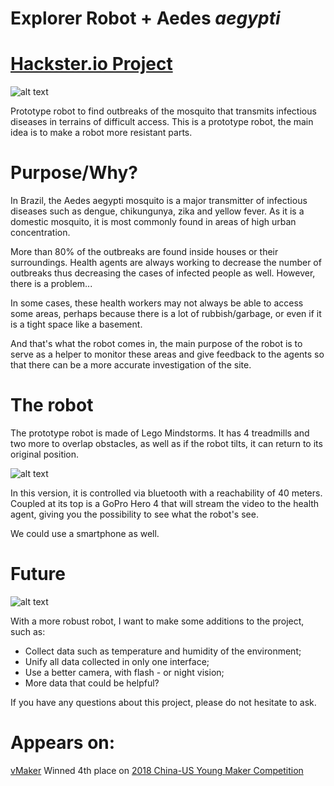 # Explorer Robot + Aedes *aegypti*

# [Hackster.io Project](https://www.hackster.io/franktheliving/explorer-robot-aedes-aegypti-ad076a)

![alt text](https://github.com/frankthedead/ExplorerRobot/blob/master/2018-04-30%2016_22_04.gif)

Prototype robot to find outbreaks of the mosquito that transmits infectious diseases in terrains of difficult access.
This is a prototype robot, the main idea is to make a robot more resistant parts.

# Purpose/Why?

In Brazil, the Aedes aegypti mosquito is a major transmitter of infectious diseases such as dengue, chikungunya, zika and yellow fever. As it is a domestic mosquito, it is most commonly found in areas of high urban concentration.

More than 80% of the outbreaks are found inside houses or their surroundings. Health agents are always working to decrease the number of outbreaks thus decreasing the cases of infected people as well. However, there is a problem...

In some cases, these health workers may not always be able to access some areas, perhaps because there is a lot of rubbish/garbage, or even if it is a tight space like a basement.

And that's what the robot comes in, the main purpose of the robot is to serve as a helper to monitor these areas and give feedback to the agents so that there can be a more accurate investigation of the site.

# The robot

The prototype robot is made of Lego Mindstorms.
It has 4 treadmills and two more to overlap obstacles, as well as if the robot tilts, it can return to its original position.

![alt text](https://github.com/frankthedead/ExplorerRobot/blob/master/2018-04-30%2016_26_56.gif)

In this version, it is controlled via bluetooth with a reachability of 40 meters. Coupled at its top is a GoPro Hero 4 that will stream the video to the health agent, giving you the possibility to see what the robot's see.

We could use a smartphone as well.

# Future

![alt text](https://github.com/frankthedead/ExplorerRobot/blob/master/IMG_0367.JPG)

With a more robust robot, I want to make some additions to the project, such as:
- Collect data such as temperature and humidity of the environment;
- Unify all data collected in only one interface;
- Use a better camera, with flash - or night vision;
- More data that could be helpful?

If you have any questions about this project, please do not hesitate to ask.

# Appears on:
[vMaker](https://vmaker.tw/archives/25762)
Winned 4th place on [2018 China-US Young Maker Competition](https://www.hackster.io/contests/2018chinausyoungmakercompetition)
